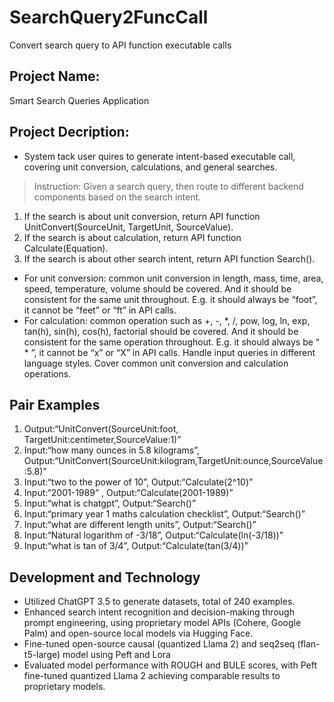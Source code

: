 # SearchQuery2FuncCall
Convert search query to API function executable calls

## Project Name: 
Smart Search Queries Application

## Project Decription:
* System tack  user quires to generate intent-based executable call, covering unit conversion, calculations, and general searches. 
>Instruction: Given a search query, then route to different backend components based on the search intent.
1. If the search is about unit conversion, return API function UnitConvert(SourceUnit, TargetUnit, SourceValue).
2. If the search is about calculation, return API function Calculate(Equation).
3. If the search is about other search intent, return API function Search().
* For unit conversion: common unit conversion in length, mass, time, area, speed, temperature, volume should be covered. And it should be consistent for the same unit throughout. E.g. it should always be “foot”, it cannot be “feet” or “ft” in API calls.
* For calculation: common operation such as +, -, *, /, pow, log, ln, exp, tan(h), sin(h), cos(h), factorial should be covered. And it should be consistent for the same operation throughout. E.g. it should always be “ * ”, it cannot be “x” or “X” in API calls.
Handle input queries in different language styles. Cover common unit conversion and calculation operations.

## Pair Examples
1. Output:“UnitConvert(SourceUnit:foot, TargetUnit:centimeter,SourceValue:1)”
2. Input:“how many ounces in 5.8 kilograms”, Output:“UnitConvert(SourceUnit:kilogram,TargetUnit:ounce,SourceValue:5.8)”
3. Input:“two to the power of 10”, Output:“Calculate(2^10)”
4. Input:“2001-1989” , Output:“Calculate(2001-1989)”
5. Input:“what is chatgpt”, Output:“Search()”
6. Input:“primary year 1 maths calculation checklist”, Output:“Search()”
7. Input:“what are different length units”, Output:“Search()”
8. Input:“Natural logarithm of -3/18”, Output:“Calculate(ln(-3/18))”
9. Input:“what is tan of 3/4”, Output:“Calculate(tan(3/4))”


## Development and Technology
* Utilized ChatGPT 3.5 to generate datasets, total of 240 examples.
* Enhanced search intent recognition and decision-making through prompt engineering, using proprietary model APIs (Cohere, Google Palm) and open-source local models via Hugging Face.
* Fine-tuned open-source causal (quantized Llama 2) and seq2seq (flan-t5-large) model using Peft and Lora
* Evaluated model performance with ROUGH and BULE scores, with Peft fine-tuned quantized Llama 2 achieving comparable results to proprietary models.
